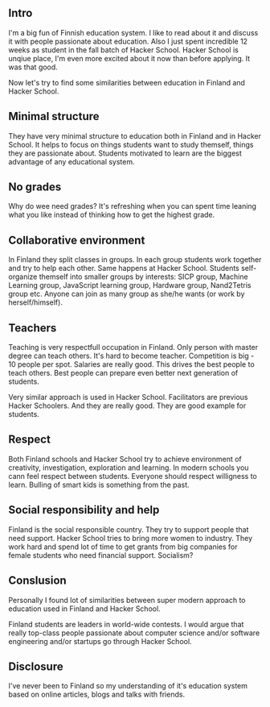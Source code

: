 <!--
name: Hacker School vs Finnish education system
description:
author: Anton Podviaznikov
author_email: anton@hashobject.com
author_url: http://hashobject.com/team/anton
author_github: podviaznikov
author_twitter: podviaznikov
author_avatar: /images/anton-avatar.png
location: New York, USA
date_created: 2013-12-27
date_modified: 2013-12-27
date_published: 2013-12-27
headline:
in_language: en
keywords: hacker school, education
discussion_url: https://github.com/hashobject/blog.hashobject.com/issues/10
canonical_url: http://blog.hashobject.com/hacker-school-vs-finnish-education-system
-->
## Intro

I'm a big fun of Finnish education system. I like to read about it and discuss it with people passionate
about education.
Also I just spent incredible 12 weeks as student in the fall batch of Hacker School. Hacker School is
unqiue place, I'm even more excited about it now than before applying. It was that good.

Now let's try to find some similarities between education in Finland and Hacker School.


## Minimal structure

They have very minimal structure to education both in Finland and in Hacker School. It helps to focus
on things students want to study themself, things they are passionate about. Students motivated to learn
are the biggest advantage of any educational system.

## No grades

Why do wee need grades? It's refreshing when you can spent time leaning what you like instead of
thinking how to get the highest grade.

## Collaborative environment

In Finland they split classes in groups. In each group students work together and try to help each other.
Same happens at Hacker School. Students self-organize themself into smaller groups by interests:
SICP group, Machine Learning group, JavaScript learning group, Hardware group, Nand2Tetris group etc.
Anyone can join as many group as she/he wants (or work by herself/himself).


## Teachers

Teaching is very respectfull occupation in Finland. Only person with master degree can teach others.
It's hard to become teacher. Competition is big - 10 people per spot. Salaries are really good.
This drives the best people to teach others. Best people can prepare even better next generation of students.

Very similar approach is used in Hacker School. Facilitators are previous Hacker Schoolers. And they
are really good. They are good example for students.

## Respect

Both Finland schools and Hacker School try to achieve environment of creativity, investigation, exploration and
learning. In modern schools you cann feel respect between students. Everyone should respect willigness to learn.
Bulling of smart kids is something from the past.


## Social responsibility and help

Finland is the social responsible country. They try to support people that need support.
Hacker School tries to bring more women to industry. They work hard and spend lot of time
to get grants from big companies for female students who need financial support. Socialism?

## Conslusion

Personally I found lot of similarities between super modern approach to education used in Finland
and Hacker School.

Finland students are leaders in world-wide contests. I would argue that really top-class people passionate
about computer science and/or software engineering and/or startups go through Hacker School.

## Disclosure

I've never been to Finland so my understanding of it's education system based on online articles,
blogs and talks with friends.

